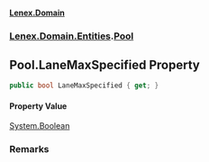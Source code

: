 #### [Lenex.Domain](index.md 'index')
### [Lenex.Domain.Entities](Lenex.Domain.Entities.md 'Lenex.Domain.Entities').[Pool](Lenex.Domain.Entities.Pool.md 'Lenex.Domain.Entities.Pool')

## Pool.LaneMaxSpecified Property

```csharp
public bool LaneMaxSpecified { get; }
```

#### Property Value
[System.Boolean](https://docs.microsoft.com/en-us/dotnet/api/System.Boolean 'System.Boolean')

### Remarks